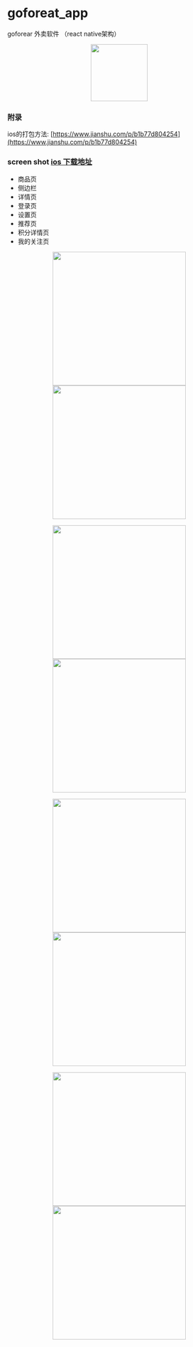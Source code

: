 # goforeat_app
goforear 外卖软件 （react native架构）
<p align="center">
  <img width="128" src="./display/Logo-V2.png">
</p>

### 附录
ios的打包方法:
[https://www.jianshu.com/p/b1b77d804254](https://www.jianshu.com/p/b1b77d804254)

### screen shot   [ios 下载地址](https://itunes.apple.com/cn/app/goforeat/id1343559475?mt=8)
- 商品页
- 侧边栏
- 详情页
- 登录页
- 设置页
- 推荐页
- 积分详情页
- 我的关注页


<p align="center">
  <img src="./display/s1.png" width="300">
  <img src="./display/s2.jpeg" width="300">
</p>
<p align="center">
  <img src="./display/s3.jpeg" width="300">
  <img src="./display/s4.jpeg" width="300">
</p>
<p align="center">
  <img src="./display/s5.jpeg" width="300">
  <img src="./display/s6.jpeg" width="300">
</p>
<p align="center">
  <img src="./display/s7.jpeg" width="300">
  <img src="./display/s9.jpeg" width="300">
</p>
